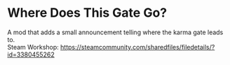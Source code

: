 # Where Does This Gate Go?

A mod that adds a small announcement telling where the karma gate leads to.
</br>
Steam Workshop: https://steamcommunity.com/sharedfiles/filedetails/?id=3380455262
